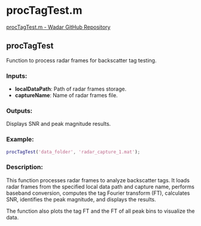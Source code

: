 # procTagTest.m

[procTagTest.m - Wadar GitHub Repository](https://github.com/jlab-sensing/wadar/blob/master/matlab/procTagTest.m)

## procTagTest

Function to process radar frames for backscatter tag testing.

### Inputs:

- **localDataPath**: Path of radar frames storage.
- **captureName**: Name of radar frames file.

### Outputs:

Displays SNR and peak magnitude results.

### Example:

```matlab
procTagTest('data_folder', 'radar_capture_1.mat');
```

### Description:

This function processes radar frames to analyze backscatter tags. It loads radar frames from the specified local data path and capture name, performs baseband conversion, computes the tag Fourier transform (FT), calculates SNR, identifies the peak magnitude, and displays the results.

The function also plots the tag FT and the FT of all peak bins to visualize the data.
